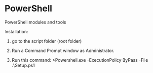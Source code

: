 PowerShell
==========

PowerShell modules and tools 

Installation:

1. go to the script folder (root folder)

2. Run a Command Prompt window as Administrator.

3. Run this command: >Powershell.exe -ExecutionPolicy ByPass -File .\Setup.ps1

